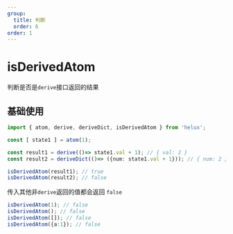 ```yaml
---
group:
  title: 判断
  order: 6
order: 1
---
```


# isDerivedAtom

判断是否是`derive`接口返回的结果

## 基础使用

```ts
import { atom, derive, deriveDict, isDerivedAtom } from 'helux';

const [ state1 ] = atom(1);

const result1 = derive(()=> state1.val + 1); // { val: 2 }
const result2 = deriveDict(()=> ({num: state1.val + 1})); // { num: 2 }

isDerivedAtom(result1); // true
isDerivedAtom(result2); // false
```

传入其他非`derive`返回的值都会返回 `false`

```ts
isDerivedAtom(1); // false
isDerivedAtom(); // false
isDerivedAtom([]); // false
isDerivedAtom({a:1}); // false
```

